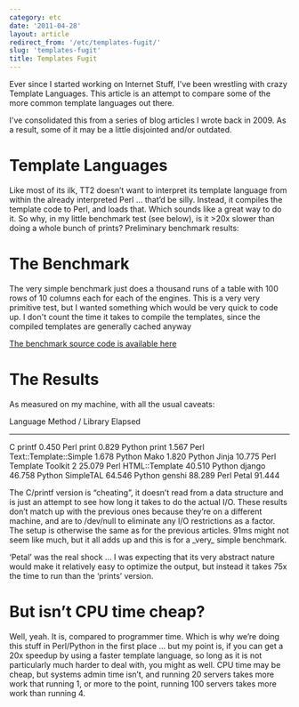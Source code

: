 ```yaml
---
category: etc
date: '2011-04-28'
layout: article
redirect_from: '/etc/templates-fugit/'
slug: 'templates-fugit'
title: Templates Fugit
---
```


Ever since I started working on Internet Stuff, I've been wrestling with
crazy Template Languages. This article is an attempt to compare some of
the more common template languages out there.

I've consolidated this from a series of blog articles I wrote back in
2009. As a result, some of it may be a little disjointed and/or
outdated.

Template Languages
==================

Like most of its ilk, TT2 doesn’t want to interpret its template
language from within the already interpreted Perl … that’d be silly.
Instead, it compiles the template code to Perl, and loads that. Which
sounds like a great way to do it. So why, in my little benchmark test
(see below), is it &gt;20x slower than doing a whole bunch of prints?
Preliminary benchmark results:

The Benchmark
=============

The very simple benchmark just does a thousand runs of a table with 100
rows of 10 columns each for each of the engines. This is a very very
primitive test, but I wanted something which would be very quick to code
up. I don't count the time it takes to compile the templates, since the
compiled templates are generally cached anyway

[The benchmark source code is available
here](templates_fugit.tgz)

The Results
===========

As measured on my machine, with all the usual caveats:

  Language   Method / Library         Elapsed
  ---------- ------------------------ ---------
  C          printf                   0.450
  Perl       print                    0.829
  Python     print                    1.567
  Perl       Text::Template::Simple   1.678
  Python     Mako                     1.820
  Python     Jinja                    10.775
  Perl       Template Toolkit 2       25.079
  Perl       HTML::Template           40.510
  Python     django                   46.758
  Python     SimpleTAL                64.546
  Python     genshi                   88.289
  Perl       Petal                    91.444

The C/printf version is “cheating”, it doesn’t read from a data
structure and is just an attempt to see how long it takes to do the
actual I/O. These results don’t match up with the previous ones because
they’re on a different machine, and are to /dev/null to eliminate any
I/O restrictions as a factor. The setup is otherwise the same as for the
previous articles. 91ms might not seem like much, but it all adds up and
this is for a \_very\_ simple benchmark.

‘Petal’ was the real shock … I was expecting that its very abstract
nature would make it relatively easy to optimize the output, but instead
it takes 75x the time to run than the ‘prints’ version.

But isn’t CPU time cheap?
=========================

Well, yeah. It is, compared to programmer time. Which is why we’re doing
this stuff in Perl/Python in the first place … but my point is, if you
can get a 20x speedup by using a faster template language, so long as it
is not particularly much harder to deal with, you might as well. CPU
time may be cheap, but systems admin time isn’t, and running 20 servers
takes more work that running 1, or more to the point, running 100
servers takes more work than running 4.
